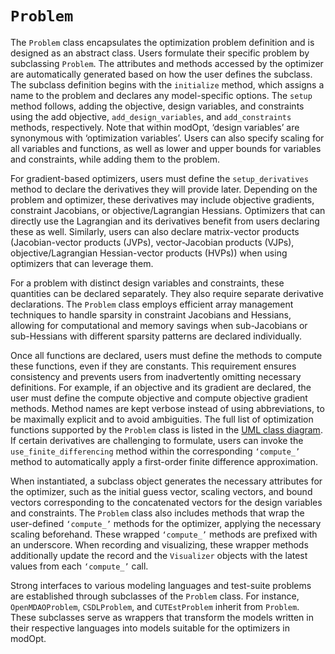 # `Problem`

The `Problem` class encapsulates the optimization problem definition and 
is designed as an abstract class. 
Users formulate their specific problem by subclassing `Problem`. 
The attributes and methods accessed by the optimizer are automatically generated 
based on how the user defines the subclass.
The subclass definition begins with the `initialize` method, which assigns a name to the
problem and declares any model-specific options. 
The `setup` method follows, adding the objective, design variables, and constraints 
using the add objective, `add_design_variables`, and `add_constraints` methods, respectively. 
Note that within modOpt, ‘design variables’ are synonymous with ‘optimization variables’. 
Users can also specify scaling for all variables and functions, 
as well as lower and upper bounds for variables and constraints, while adding them to the problem.

For gradient-based optimizers, users must define the `setup_derivatives` method to declare the
derivatives they will provide later. 
Depending on the problem and optimizer, these derivatives may
include objective gradients, constraint Jacobians, or objective/Lagrangian Hessians. 
Optimizers that can directly use the Lagrangian and its derivatives benefit from users 
declaring these as well. 
Similarly, users can also declare matrix-vector products (Jacobian-vector products (JVPs),
vector-Jacobian products (VJPs), objective/Lagrangian Hessian-vector products (HVPs)) when
using optimizers that can leverage them.

For a problem with distinct design variables and constraints, these quantities can be declared separately. 
They also require separate derivative declarations. 
The `Problem` class employs efficient
array management techniques to handle sparsity in constraint Jacobians and Hessians, allowing
for computational and memory savings when sub-Jacobians or sub-Hessians with different sparsity
patterns are declared individually.

Once all functions are declared, users must define the methods to compute these functions, even
if they are constants. 
This requirement ensures consistency and prevents users from inadvertently
omitting necessary definitions. 
For example, if an objective and its gradient are declared, the user
must define the compute objective and compute objective gradient methods. 
Method names are kept verbose instead of using abbreviations, to be maximally explicit and to avoid ambiguities.
The full list of optimization functions supported by the `Problem` class is listed in the 
[UML class diagram](../developer_docs.md/#uml-class-diagram-for-modopt).
If certain derivatives are challenging to formulate, users can invoke the `use_finite_differencing` method
within the corresponding `‘compute_’` method to automatically apply a first-order finite difference
approximation.

When instantiated, a subclass object generates the necessary attributes for the optimizer, such
as the initial guess vector, scaling vectors, and bound vectors corresponding to the concatenated
vectors for the design variables and constraints. 
The `Problem` class also includes methods that wrap the user-defined `‘compute_’` methods 
for the optimizer, applying the necessary scaling beforehand. 
These wrapped `‘compute_’` methods are prefixed with an underscore. 
When recording and visualizing, these wrapper methods additionally update the record and the `Visualizer` objects
with the latest values from each `‘compute_’` call.

Strong interfaces to various modeling languages and test-suite problems are established through
subclasses of the `Problem` class. 
For instance, `OpenMDAOProblem`, `CSDLProblem`, and `CUTEstProblem` inherit from `Problem`. 
These subclasses serve as wrappers that transform the models written in
their respective languages into models suitable for the optimizers in modOpt.